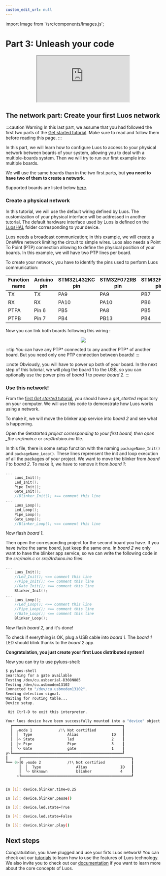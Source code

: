 ```yaml
---
custom_edit_url: null
---
```


import Image from '/src/components/Images.js';

# Part 3: Unleash your code

<div align="center"><iframe className="player_iframe" src="https://www.youtube.com/embed/3NsDadp1IYM?feature=oembed" allow="accelerometer; autoplay; encrypted-media; gyroscope; picture-in-picture; fullscreen" ></iframe></div>

## The network part: Create your first Luos network

:::caution Warning
In this last part, we assume that you had followed the first two parts of the [Get started tutorial](/get-started/get-started). Make sure to read and follow them before reading this page.
:::

In this part, we will learn how to configure Luos to access to your physical network between boards of your system, allowing you to deal with a multiple-boards system. Then we will try to run our first example into multiple boards.

We will use the same boards than in the two first parts, but **you need to have two of them to create a network**.

Supported boards are listed below [here](/get-started/get-started1#setup-development-environment).

### Create a physical network

In this tutorial, we will use the default wiring defined by Luos. The customization of your physical interface will be addressed in another tutorial.
The default hardware interface used by Luos is defined on the [LuosHAL](https://github.com/Luos-io/LuosHAL) folder corresponding to your device.

Luos needs a broadcast communication; in this example, we will create a OneWire network limiting the circuit to simple wires.
Luos also needs a Point To Point (PTP) connection allowing to define the physical position of your boards. In this example, we will have two PTP lines per board.

To create your network, you have to identify the pins used to perform Luos communication:

| Function name | Arduino pin | STM32L432KC pin | STM32F072RB pin | STM32F401RE pin | STM32F410RB pin | STM32G431KB pin |
| ------------- | ----------- | --------------- | --------------- | --------------- | --------------- | --------------- |
| TX            | TX          | PA9             | PA9             | PB7             | PB7             | PA9             |
| RX            | RX          | PA10            | PA10            | PB6             | PB6             | PA10            |
| PTPA          | Pin 6       | PB5             | PA8             | PB5             | PB5             | PB5             |
| PTPB          | Pin 7       | PB4             | PB13            | PB4             | PB4             | PB4             |

Now you can link both boards following this wiring :

<div align="center">
  <Image src="/img/Get_started_board_connection_black.png" darkSrc="/img/Get_started_board_connection_white.png"/>
</div>

:::tip
You can have any PTP* connected to any another PTP* of another board. But you need only one PTP connection between boards!
:::

:::note
Obviously, you will have to power up both of your board. In the next step of this tutorial, we will plug the board 1 to the USB, so you can optionally use the power pins of _board 1_ to power _board 2_.
:::

### Use this network!

From the [first _Get started_ tutorial](/get-started/get-started), you should have a _get_started_ repository on your computer. We will use this code to demonstrate how Luos works using a network.

To make it, we will move the blinker app service into _board 2_ and see what is happening.

Open the Get*started project corresponding to your first board, then open \_the src/main.c* or _src/Arduino.ino_ file.

In this file, there is some setup function with the naming `packageName_Init()` and `packageName_Loop()`. These lines reprensent the init and loop execution of all the packages of your project.
We want to move the blinker from _board 1_ to _board 2_. To make it, we have to remove it from _board 1_:

```c
...
    Luos_Init();
    Led_Init();
    Pipe_Init();
    Gate_Init();
    //Blinker_Init(); <== comment this line
...
    Luos_Loop();
    Led_Loop();
    Pipe_Loop();
    Gate_Loop();
    //Blinker_Loop(); <== comment this line
```

Now flash _board 1_.

Then open the corresponding project for the second board you have. If you have twice the same board, just keep the same one.
In _board 2_ we only want to have the blinker app service, so we can write the following code in the _src/main.c_ or _src/Arduino.ino_ files:

```c
...
    Luos_Init();
    //Led_Init(); <== comment this line
    //Pipe_Init(); <== comment this line
    //Gate_Init(); <== comment this line
    Blinker_Init();
...
    Luos_Loop();
    //Led_Loop(); <== comment this line
    //Pipe_Loop(); <== comment this line
    //Gate_Loop(); <== comment this line
    Blinker_Loop();
```

Now flash _board 2_, and it's done!

To check if everything is OK, plug a USB cable into _board 1_. The _board 1_ LED should blink thanks to the _board 2_ app.

**Congratulation, you just create your first Luos distributed system!**

Now you can try to use pyluos-shell:

```bash
$ pyluos-shell
Searching for a gate available
Testing /dev/cu.usbserial-D308N885
Testing /dev/cu.usbmodem13102
Connected to "/dev/cu.usbmodem13102".
Sending detection signal.
Waiting for routing table...
Device setup.

 Hit Ctrl-D to exit this interpreter.

Your luos device have been successfully mounted into a "device" object:
  ┏━━━━━━━━━━━━━━━━━━━━━━━━━━━━━━━━━━━━━━━━━━━━━━━━━━┓
  ┃  ╭node 1            /!\ Not certified            ┃
  ┃  │  Type                Alias               ID   ┃
  ┃  ├> State               led                 2    ┃
  ┃  ├> Pipe                Pipe                3    ┃
  ┃  ╰> Gate                gate                1    ┃
╔>┗━━━━━━━━━━━━━━━━━━━━━━━━━━━━━━━━━━━━━━━━━━━━━━━━━━┛
║     ┏━━━━━━━━━━━━━━━━━━━━━━━━━━━━━━━━━━━━━━━━━━━━━━━━━━┓
╚══ 0>┃0 ╭node 2            /!\ Not certified            ┃
      ┃  │  Type                Alias               ID   ┃
      ┃  ╰> Unknown             blinker             4    ┃
     >┗━━━━━━━━━━━━━━━━━━━━━━━━━━━━━━━━━━━━━━━━━━━━━━━━━━┛


In [1]: device.blinker.time=0.25

In [2]: device.blinker.pause()

In [3]: device.led.state=True

In [4]: device.led.state=False

In [5]: device.blinker.play()

```

## Next steps

Congratulation, you have plugged and use your firts Luos network! You can check out our [tutorials](/tutorials/tutorials) to learn how to use the features of Luos technology. We also invite you to check out our [documentation](/docs/luos-technology/luos_tech) if you want to learn more about the core concepts of Luos.
